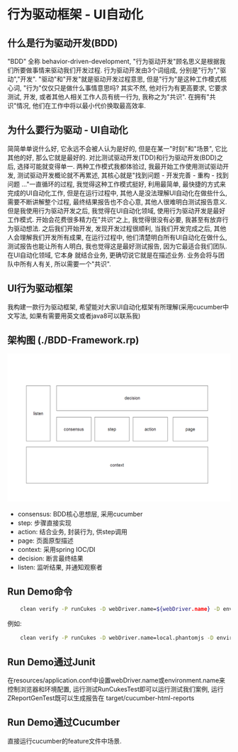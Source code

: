 行为驱动框架 - UI自动化
==========================

什么是行为驱动开发(BDD)
-----------------------------
"BDD" 全称 behavior-driven-development, "行为驱动开发"顾名思义是根据我们所要做事情来驱动我们开发过程. 行为驱动开发由3个词组成, 分别是"行为","驱动","开发". "驱动"和"开发"就是驱动开发过程意思, 但是"行为"是这种工作模式核心词, "行为"仅仅只是做什么事情意思吗? 其实不然, 他对行为有更高要求, 它要求测试, 开发, 或者其他人相关工作人员有统一行为, 我称之为"共识". 在拥有"共识"情况, 他们在工作中将以最小代价换取最高效率.

为什么要行为驱动 - UI自动化
-----------------------------
简简单单说什么好, 它永远不会被人认为是好的, 但是在某一"时刻"和"场景", 它比其他的好, 那么它就是最好的. 对比测试驱动开发(TDD)和行为驱动开发(BDD)之后, 选择可能就变得单一.
两种工作模式我都体验过, 我最开始工作使用测试驱动开发, 测试驱动开发概论就不再累述, 其核心就是"找到问题 - 开发完善 - 重构 - 找到问题 ..."一直循环的过程, 我觉得这种工作模式挺好, 利用最简单, 最快捷的方式来完成的UI自动化工作, 但是在运行过程中, 其他人是没法理解UI自动化在做些什么, 需要不断讲解整个过程, 最终结果报告也不合心意, 其他人很难明白测试报告意义. 但是我使用行为驱动开发之后, 我觉得在UI自动化领域, 使用行为驱动开发是最好工作模式. 开始会花费很多精力在"共识"之上, 我觉得很没有必要, 我甚至有放弃行为驱动想法. 之后我们开始开发, 发现开发过程很顺利, 当我们开发完成之后, 其他人会理解我们开发所有成果, 在运行过程中, 他们清楚明白所有UI自动化在做什么, 测试报告也能让所有人明白, 我也觉得这是最好测试报告, 因为它最适合我们团队.
在UI自动化领域, 它本身 
就结合业务, 更确切说它就是在描述业务. 业务会将与团队中所有人有关, 所以需要一个"共识". 

UI行为驱动框架
-----------------------------
我构建一款行为驱动框架, 希望能对大家UI自动化框架有所理解(采用cucumber中文写法, 如果有需要用英文或者java8可以联系我) 

架构图 (./BDD-Framework.rp)
-----------------------------
![BDD-Framework](./bdd-framework.png)

- consensus: BDD核心思想层, 采用cucumber
- step: 步骤直接实现
- action: 结合业务, 封装行为, 供step调用
- page: 页面原型描述
- context: 采用spring IOC/DI
- decision: 断言最终结果
- listen: 监听结果, 并通知观察者

Run Demo命令
--------------------
```bash
    clean verify -P runCukes -D webDriver.name=${webDriver.name} -D environment.name=${environment.name}
```  
例如:
```bash  
    clean verify -P runCukes -D webDriver.name=local.phantomjs -D environment.name=test
```

Run Demo通过Junit
----------------
在resources/application.conf中设置webDriver.name或environment.name来控制浏览器和环境配置, 运行测试RunCukesTest即可以运行测试我们案例, 运行ZReportGenTest既可以生成报告在 target/cucumber-html-reports

Run Demo通过Cucumber
----------------
直接运行cucumber的feature文件中场景.

 